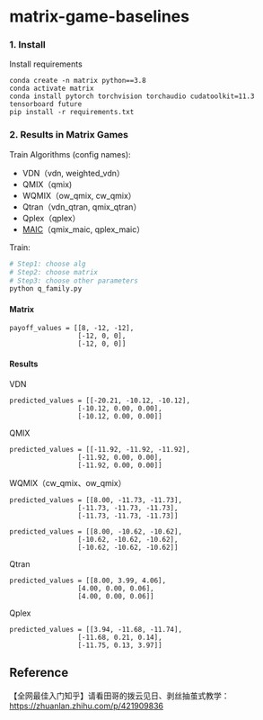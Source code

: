 # matrix-game-baselines

###  1. Install

Install requirements

```shell
conda create -n matrix python==3.8
conda activate matrix
conda install pytorch torchvision torchaudio cudatoolkit=11.3 tensorboard future
pip install -r requirements.txt
```

### 2. Results in Matrix Games 

Train Algorithms (config names): 

- VDN（vdn, weighted_vdn）
- QMIX（qmix)  
- WQMIX（ow_qmix, cw_qmix）
- Qtran（vdn_qtran, qmix_qtran）
- Qplex（qplex）
- [MAIC](https://github.com/mansicer/MAIC)（qmix_maic, qplex_maic）

Train:

``` sh
# Step1: choose alg
# Step2: choose matrix
# Step3: choose other parameters
python q_family.py
```
#### Matrix

```
payoff_values = [[8, -12, -12],
                 [-12, 0, 0],
                 [-12, 0, 0]]
```

#### Results

VDN
```
predicted_values = [[-20.21, -10.12, -10.12],
                 [-10.12, 0.00, 0.00],
                 [-10.12, 0.00, 0.00]]
```

QMIX
```
predicted_values = [[-11.92, -11.92, -11.92],
                 [-11.92, 0.00, 0.00],
                 [-11.92, 0.00, 0.00]]
```

WQMIX（cw_qmix、ow_qmix）
```
predicted_values = [[8.00, -11.73, -11.73],
                 [-11.73, -11.73, -11.73],
                 [-11.73, -11.73, -11.73]]
```
```
predicted_values = [[8.00, -10.62, -10.62],
                 [-10.62, -10.62, -10.62],
                 [-10.62, -10.62, -10.62]]
```

Qtran
```
predicted_values = [[8.00, 3.99, 4.06],
                 [4.00, 0.00, 0.06],
                 [4.00, 0.00, 0.06]]
```

Qplex
```
predicted_values = [[3.94, -11.68, -11.74],
                 [-11.68, 0.21, 0.14],
                 [-11.75, 0.13, 3.97]]
```



## Reference 

【全网最佳入门知乎】请看田哥的拨云见日、剥丝抽茧式教学：https://zhuanlan.zhihu.com/p/421909836